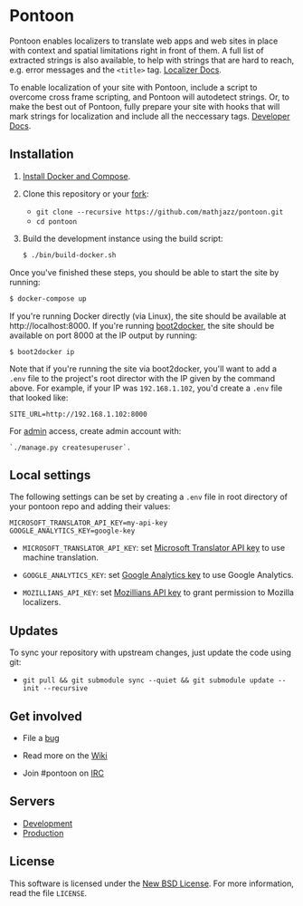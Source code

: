Pontoon
=======
Pontoon enables localizers to translate web apps and web sites in place with context and spatial limitations right in front of them. A full list of extracted strings is also available, to help with strings that are hard to reach, e.g. error messages and the `<title>` tag. [Localizer Docs](https://developer.mozilla.org/en-US/docs/Localizing_with_Pontoon).

To enable localization of your site with Pontoon, include a script to overcome cross frame scripting, and Pontoon will autodetect strings. Or, to make the best out of Pontoon, fully prepare your site with hooks that will mark strings for localization and include all the neccessary tags. [Developer Docs](https://developer.mozilla.org/en-US/docs/Implementing_Pontoon_Mozilla).


Installation
------------
1. [Install Docker and Compose](https://docs.docker.com/compose/install/).

2. Clone this repository or your [fork](http://help.github.com/fork-a-repo/):
   * `git clone --recursive https://github.com/mathjazz/pontoon.git`
   * `cd pontoon`

3. Build the development instance using the build script:

   ```sh
   $ ./bin/build-docker.sh
   ```

Once you've finished these steps, you should be able to start the site by
running:

```sh
$ docker-compose up
```

If you're running Docker directly (via Linux), the site should be available at
http://localhost:8000. If you're running [boot2docker](http://boot2docker.io/),
the site should be available on port 8000 at the IP output by running:

```
$ boot2docker ip
```

Note that if you're running the site via boot2docker, you'll want to add a
`.env` file to the project's root director with the IP given by the command
above. For example, if your IP was `192.168.1.102`, you'd create a `.env` file
that looked like:

```
SITE_URL=http://192.168.1.102:8000
```

For [admin](http://localhost:8000/admin/) access, create admin account with:

```
`./manage.py createsuperuser`.
```


Local settings
--------------
The following settings can be set by creating a `.env` file in root directory of
your pontoon repo and adding their values:

```
MICROSOFT_TRANSLATOR_API_KEY=my-api-key
GOOGLE_ANALYTICS_KEY=google-key
```

* `MICROSOFT_TRANSLATOR_API_KEY`: set [Microsoft Translator API key](http://msdn.microsoft.com/en-us/library/hh454950) to use machine translation.

* `GOOGLE_ANALYTICS_KEY`: set [Google Analytics key](https://www.google.com/analytics/) to use Google Analytics.

* `MOZILLIANS_API_KEY`: set [Mozillians API key](https://wiki.mozilla.org/Mozillians/API-Specification) to grant permission to Mozilla localizers.


Updates
-------
To sync your repository with upstream changes, just update the code using git:

* `git pull && git submodule sync --quiet && git submodule update --init --recursive`


Get involved
------------
* File a [bug](https://bugzilla.mozilla.org/enter_bug.cgi?product=Webtools&component=Pontoon&rep_platform=all&op_sys=all)

* Read more on the [Wiki](https://github.com/mathjazz/pontoon/wiki)

* Join #pontoon on [IRC](https://cbe001.chat.mibbit.com/?url=irc%3A%2F%2Firc.mozilla.org%2Fpontoon)


Servers
-------
* [Development](https://pontoon-dev.allizom.org/)
* [Production](https://pontoon.mozilla.org/)


License
-------
This software is licensed under the [New BSD License](http://creativecommons.org/licenses/BSD/). For more information, read the file `LICENSE`.
